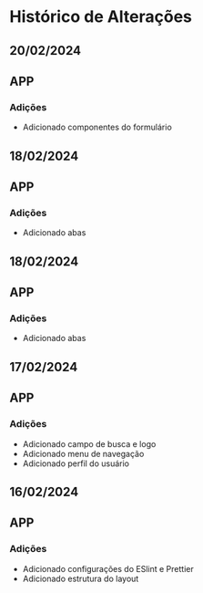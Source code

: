 # Histórico de Alterações

## 20/02/2024

## APP

### Adições

- Adicionado componentes do formulário

## 18/02/2024

## APP

### Adições

- Adicionado abas

## 18/02/2024

## APP

### Adições

- Adicionado abas

## 17/02/2024

## APP

### Adições

- Adicionado campo de busca e logo
- Adicionado menu de navegação
- Adicionado perfil do usuário

## 16/02/2024

## APP

### Adições

- Adicionado configurações do ESlint e Prettier
- Adicionado estrutura do layout